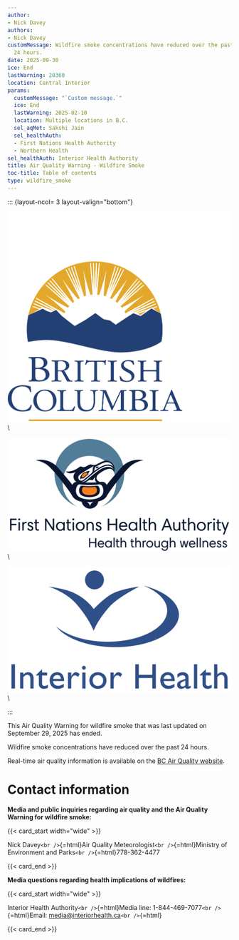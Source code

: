 ```yaml
---
author:
- Nick Davey
authors:
- Nick Davey
customMessage: Wildfire smoke concentrations have reduced over the past
  24 hours.
date: 2025-09-30
ice: End
lastWarning: 20360
location: Central Interior
params:
  customMessage: "`Custom message.`"
  ice: End
  lastWarning: 2025-02-10
  location: Multiple locations in B.C.
  sel_aqMet: Sakshi Jain
  sel_healthAuth:
  - First Nations Health Authority
  - Northern Health
sel_healthAuth: Interior Health Authority
title: Air Quality Warning - Wildfire Smoke
toc-title: Table of contents
type: wildfire_smoke
---
```


<!--
Copyright 2025 Province of British Columbia

This work is licensed under the Creative Commons Attribution 4.0 International License.
To view a copy of this license, visit http://creativecommons.org/licenses/by/4.0/.
-->
<!-- Logo header, the layout-col should be set based on number of logos including FHNA and BCGov-->
<!-- the trailing slash means the text in square brackets is alt text -->

::: {layout-ncol= 3 layout-valign="bottom"}

![Government of British Columbia logo](/assets/logo_BCID_V_RGB_pos.png)\

![First Nations Health Authority logo](/assets/logo_FNHA.png)\

![Interior Health Authority logo](/assets/logo_IH.png)\

:::

This Air Quality Warning for wildfire smoke that was last updated on
September 29, 2025 has ended.

Wildfire smoke concentrations have reduced over the past 24 hours.

Real-time air quality information is available on the [BC Air Quality
website](https://gov.bc.ca/airqualityhealthindex).

# Contact information

**Media and public inquiries regarding air quality and the Air Quality
Warning for wildfire smoke:**

{{< card_start width="wide" >}}

Nick Davey`<br />`{=html}Air Quality
Meteorologist`<br />`{=html}Ministry of Environment and
Parks`<br />`{=html}778-362-4477

{{< card_end >}}

**Media questions regarding health implications of wildfires:**

{{< card_start width="wide" >}}

Interior Health Authority`<br />`{=html}Media line:
1-844-469-7077`<br />`{=html}Email:
media@interiorhealth.ca`<br />`{=html}

{{< card_end >}}
